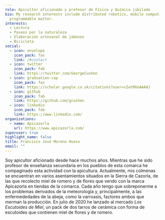 ```yaml
---
role: Apicultor aficionado y profesor de Física y Química jubilado
bio: My research interests include distributed robotics, mobile computing and
  programmable matter.
interests:
  - Lectura
  - Paseos por la naturaleza
  - Elaboración artesanal de jabones
  - Bicicleta
social:
  - icon: envelope
    icon_pack: fas
    link: /#contact
  - icon: twitter
    icon_pack: fab
    link: https://twitter.com/GeorgeCushen
  - icon: graduation-cap
    icon_pack: fas
    link: https://scholar.google.co.uk/citations?user=sIwtMXoAAAAJ
  - icon: github
    icon_pack: fab
    link: https://github.com/gcushen
  - icon: linkedin
    icon_pack: fab
    link: https://www.linkedin.com/
organizations:
  - name: Apicazorla
    url: https://www.apicazorla.com/
superuser: true
highlight_name: false
title: Francisco José Moreno Hueso
email: ""
---
```


Soy apicultor aficionado desde hace muchos años. Mientras que he sido profesor de enseñanza secundaria en los pueblos de esta comarca he compaginado esta actividad con la apicultura. Actualmente, mis colmenas se encuentran en varios asentamientos situados en la Sierra de Cazorla, de las que recolecto miel de romero y de flores que vendo con la marca Apicazorla en tiendas de la comarca. Cada año tengo que sobreponerme a los problemas derivados de la meteorología y, principalmente, a las enfermededades de la abeja, como la varroasis, factores ambos que merman la producción. En julio de 2020 he lanzado al mercado _Los Escutoides de Miel_, un pack de dos tarros de cerámica con forma de escutoides que contienen miel de flores y de romero.
